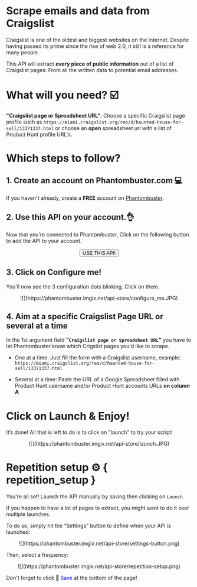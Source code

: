 # Scrape emails and data from Craigslist

Craigslist is one of the oldest and biggest websites on the Internet. Despite having passed its prime since the rise of web 2.0, it still is a reference for many people.

This API will extract **every piece of public information** out of a list of Craigslist pages: From all the written data to potential email addresses.

# What will you need? ☑️
**"Craigslist page or Spreadsheet URL"**: Choose a specific Craigslist page profile such as `https://miami.craigslist.org/reo/d/haunted-house-for-sell/13371337.html` or choose an **open** spreadsheet url with a list of Product Hunt profile URL's.

# Which steps to follow?
## 1. Create an account on Phantombuster.com 💻
If you haven't already, create a **FREE** account on [Phantombuster](https://phantombuster.com/register).

## 2. Use this API on your account.👌
Now that you're connected to Phantombuster, Click on the following button to add the API to your account.

<center><button type="button" class="btn btn-warning callToAction" onclick="useThisApi()">USE THIS API!</button></center>

## 3. Click on Configure me!
You'll now see the 3 configuration dots blinking. Click on them.

<center>![](https://phantombuster.imgix.net/api-store/configure_me.JPG)</center>

## 4. Aim at a specific Craigslist Page URL or several at a time
In the 1st argument field **"`Craigslist page or Spreadsheet URL`"** you have to let Phantombuster know which Crigslist pages you'd like to scrape.

* One at a time: Just fill the form with a Craigslist username, example: `https://miami.craigslist.org/reo/d/haunted-house-for-sell/13371337.html`

* Several at a time: Paste the URL of a Google Spreadsheet filled with Product Hunt username and/or Product Hunt accounts URLs **on column A**

# Click on Launch & Enjoy!
It’s done! All that is left to do is to click on "launch" to try your script!
<center>![](https://phantombuster.imgix.net/api-store/launch.JPG)</center>

# Repetition setup ⚙️ { repetition_setup }

You're all set! Launch the API manually by saving then clicking on `Launch`. 

If you happen to have a lot of pages to extract, you might want to do it over multiple launches.

To do so, simply hit the “Settings” button to define when your API is launched:

<center>![](https://phantombuster.imgix.net/api-store/settings-button.png)</center>

Then, select a frequency:

<center>![](https://phantombuster.imgix.net/api-store/repetition-setup.png)</center>

Don't forget to click 💾 <span style="color:blue">Save</span> at the bottom of the page!